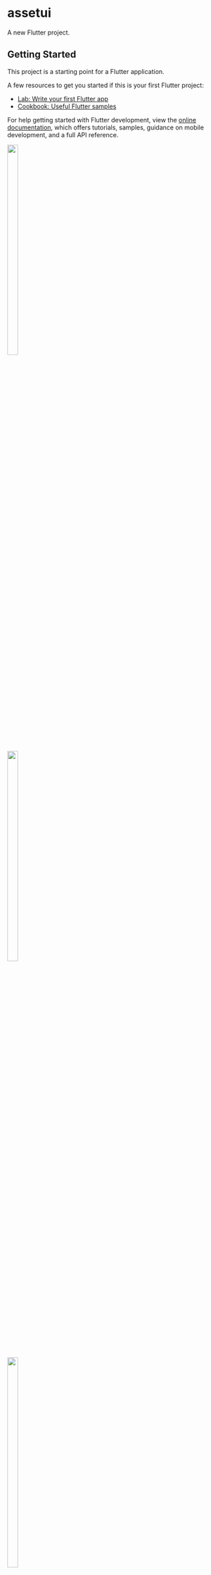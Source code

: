 # assetui

A new Flutter project.

## Getting Started

This project is a starting point for a Flutter application.

A few resources to get you started if this is your first Flutter project:

- [Lab: Write your first Flutter app](https://docs.flutter.dev/get-started/codelab)
- [Cookbook: Useful Flutter samples](https://docs.flutter.dev/cookbook)

For help getting started with Flutter development, view the
[online documentation](https://docs.flutter.dev/), which offers tutorials,
samples, guidance on mobile development, and a full API reference.



<p float="center">

<img src="https://user-images.githubusercontent.com/116253924/221353673-8db62657-f51a-4802-898f-33d8669b5218.png" width=22% height=35%>

</p> 


<p float="center">

<img src="https://user-images.githubusercontent.com/116253924/221353709-ff00cf35-740c-46fa-acea-0ef96d3e6837.png" width=22% height=35%>

</p> 




<p float="center">

<img src="https://user-images.githubusercontent.com/116253924/220263571-6347295f-9db6-4770-ba5b-1b15af8bcafb.png" width=22% height=35%>


</p> 
